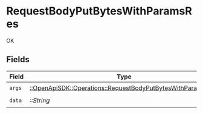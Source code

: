 # RequestBodyPutBytesWithParamsRes

OK


## Fields

| Field                                                                                                                       | Type                                                                                                                        | Required                                                                                                                    | Description                                                                                                                 |
| --------------------------------------------------------------------------------------------------------------------------- | --------------------------------------------------------------------------------------------------------------------------- | --------------------------------------------------------------------------------------------------------------------------- | --------------------------------------------------------------------------------------------------------------------------- |
| `args`                                                                                                                      | [::OpenApiSDK::Operations::RequestBodyPutBytesWithParamsArgs](../../models/operations/requestbodyputbyteswithparamsargs.md) | :heavy_check_mark:                                                                                                          | N/A                                                                                                                         |
| `data`                                                                                                                      | *::String*                                                                                                                  | :heavy_check_mark:                                                                                                          | N/A                                                                                                                         |